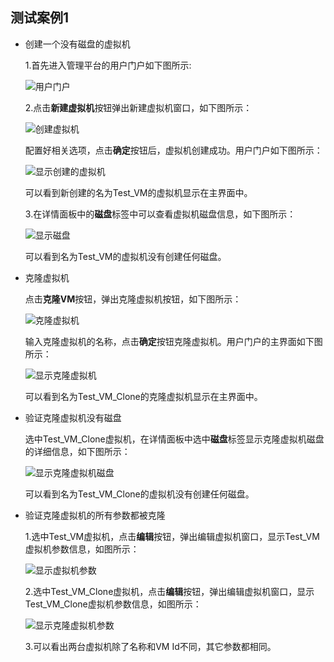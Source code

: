 ## 测试案例1

* 创建一个没有磁盘的虚拟机

  1.首先进入管理平台的用户门户如下图所示:

   ![用户门户](../images/UserPortal.png)

  2.点击**新建虚拟机**按钮弹出新建虚拟机窗口，如下图所示：

   ![创建虚拟机](../images/CreateNewVM.png)

  配置好相关选项，点击**确定**按钮后，虚拟机创建成功。用户门户如下图所示：

   ![显示创建的虚拟机](../images/ShowNewVM.png)

  可以看到新创建的名为Test_VM的虚拟机显示在主界面中。

  3.在详情面板中的**磁盘**标签中可以查看虚拟机磁盘信息，如下图所示：

   ![显示磁盘](../images/Show_TestCase1_Disk.png)

  可以看到名为Test_VM的虚拟机没有创建任何磁盘。

* 克隆虚拟机

  点击**克隆VM**按钮，弹出克隆虚拟机按钮，如下图所示：

   ![克隆虚拟机](../images/Create_Clone_VM.png)

  输入克隆虚拟机的名称，点击**确定**按钮克隆虚拟机。用户门户的主界面如下图所示：

   ![显示克隆虚拟机](../images/Show_Clone_VM.png)

  可以看到名为Test_VM_Clone的克隆虚拟机显示在主界面中。

* 验证克隆虚拟机没有磁盘

  选中Test_VM_Clone虚拟机，在详情面板中选中**磁盘**标签显示克隆虚拟机磁盘的详细信息，如下图所示：

   ![显示克隆虚拟机磁盘](../images/Show_Test_VM_Clone_Disk.png)

  可以看到名为Test_VM_Clone的虚拟机没有创建任何磁盘。

* 验证克隆虚拟机的所有参数都被克隆

  1.选中Test_VM虚拟机，点击**编辑**按钮，弹出编辑虚拟机窗口，显示Test_VM虚拟机参数信息，如图所示：

   ![显示虚拟机参数](../images/Show_Test_VM_Parameters.png)

  2.选中Test_VM_Clone虚拟机，点击**编辑**按钮，弹出编辑虚拟机窗口，显示Test_VM_Clone虚拟机参数信息，如图所示：

   ![显示克隆虚拟机参数](../images/Show_Test_VM_Clone_Parameters.png)

  3.可以看出两台虚拟机除了名称和VM Id不同，其它参数都相同。
